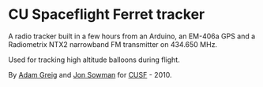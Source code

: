 # CU Spaceflight Ferret tracker  

A radio tracker built in a few hours from an Arduino, an EM-406a GPS and a Radiometrix NTX2 narrowband FM transmitter on 434.650 MHz.  

Used for tracking high altitude balloons during flight.  

By [Adam Greig](http://github.com/randomskk) and [Jon Sowman](http://github.com/jonsowman) for [CUSF](http://www.cuspaceflight.co.uk) - 2010.  
